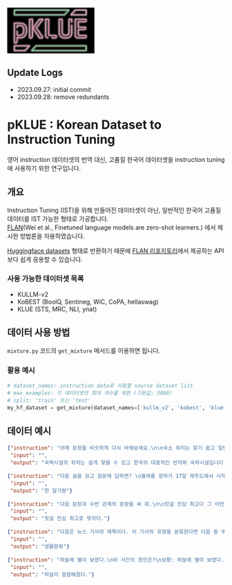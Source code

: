 <p align="left" width="100%">
<img src="assets/logo.png" alt="NLP Logo" style="width: 40%;">
</p>

## Update Logs

- 2023.09.27: initial commit
- 2023.09.28: remove redundants


# pKLUE : Korean Dataset to Instruction Tuning

영어 instruction 데이터셋의 번역 대신, 고품질 한국어 데이터셋을 instruction tuning에 사용하기 위한 연구입니다.  



## 개요

Instruction Tuning (IST)을 위해 만들어진 데이터셋이 아닌, 일반적인 한국어 고품질 데이터를 IST 가능한 형태로 가공합니다.  
[FLAN](https://arxiv.org/abs/2109.01652)(Wei et al., Finetuned language models are zero-shot learners.)
에서 제시한 방법론을 차용하였습니다.

[Huggingface datasets](https://huggingface.co/docs/datasets/index) 형태로 반환하기 때문에 
[FLAN 리포지토리](https://github.com/google-research/FLAN)에서 제공하는 API보다 쉽게 응용할 수 있습니다.

### 사용 가능한 데이터셋 목록
- KULLM-v2
- KoBEST (BoolQ, Sentineg, WiC, CoPA, hellaswag)
- KLUE (STS, MRC, NLI, ynat)

## 데이터 사용 방법
`mixture.py` 코드의 `get_mixture` 메서드를 이용하면 됩니다.  
### 활용 예시
```python
# dataset_names: instruction data로 사용할 source dataset list
# max_examples: 각 데이터셋의 최대 개수를 제한 (기본값: 3000)
# split: 'train' 또는 'test'
my_hf_dataset = get_mixture(dataset_names=['kullm_v2', 'kobest', 'klue'], max_examples=3000, split='train')
```

## 데이터 예시
```json
{"instruction": "아래 문장을 비슷하게 다시 바꿔보세요.\n\n숙소 위치는 찾기 쉽고 일반적인 한국의 반지하 숙소입니다.\n",
 "input": "",
 "output": "숙박시설의 위치는 쉽게 찾을 수 있고 한국의 대표적인 반지하 숙박시설입니다."}
```
```json
{"instruction": "다음 글을 읽고 질문에 답하면? \n올여름 장마가 17일 제주도에서 시작됐다. 서울 등 중부지방은 예년보다 사나흘 정도 늦은 이달 말께 장마가 시작될 전망이다.17일 기상청에 따르면 제주도 남쪽 먼바다에 있는 장마전선의 영향으로 이날 제주도 산간 및 내륙지역에 호우주의보가 내려지면서 곳곳에 100㎜에 육박하는 많은 비가 내렸다. 제주의 장마는 평년보다 2~3일, 지난해보다는 하루 일찍 시작됐다. 장마는 고온다습한 북태평양 기단과 한랭 습윤한 오호츠크해 기단이 만나 형성되는 장마전선에서 내리는 비를 뜻한다.장마전선은 18일 제주도 먼 남쪽 해상으로 내려갔다가 20일께 다시 북상해 전남 남해안까지 영향을 줄 것으로 보인다. 이에 따라 20~21일 남부지방에도 예년보다 사흘 정도 장마가 일찍 찾아올 전망이다. 그러나 장마전선을 밀어올리는 북태평양 고기압 세력이 약해 서울 등 중부지방은 평년보다 사나흘가량 늦은 이달 말부터 장마가 시작될 것이라는 게 기상청의 설명이다. 장마전선은 이후 한 달가량 한반도 중남부를 오르내리며 곳곳에 비를 뿌릴 전망이다. 최근 30년간 평균치에 따르면 중부지방의 장마 시작일은 6월24~25일이었으며 장마기간은 32일, 강수일수는 17.2일이었다.기상청은 올해 장마기간의 평균 강수량이 350~400㎜로 평년과 비슷하거나 적을 것으로 내다봤다. 브라질 월드컵 한국과 러시아의 경기가 열리는 18일 오전 서울은 대체로 구름이 많이 끼지만 비는 오지 않을 것으로 예상돼 거리 응원에는 지장이 없을 전망이다.\n\n\n북태평양 기단과 오호츠크해 기단이 만나 국내에 머무르는 기간은?\n",
 "input": "",
 "output": "한 달가량"}
```
```json
{"instruction": "다음 문장과 수반 관계의 문장을 써 줘.\n\n힛걸 진심 최고다 그 어떤 히어로보다 멋지다",
 "input": "",
 "output": "힛걸 진심 최고로 멋지다."}
```
```json
{"instruction": "다음은 뉴스 기사의 제목이다. 이 기사의 유형을 분류한다면 다음 중 무엇인가?\n제목: 유튜브 내달 2일까지 크리에이터 지원 공간 운영\n선택지:\n - IT과학\n - 경제\n - 사회\n - 생활문화\n - 세계\n - 스포츠\n - 정치",
 "input": "",
 "output": "생활문화"}
```
```json
{"instruction": "하늘에 별이 보였다.\n위 사건의 원인은?\n상황: 하늘에 별이 보였다.\n선택지:\n - 환한 낮이 되었다.\n - 하늘이 깜깜해졌다.",
 "input": "",
 "output": "하늘이 깜깜해졌다."}
```

